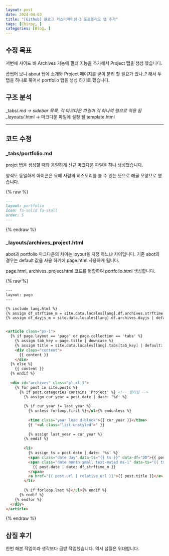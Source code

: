 ```yaml
---
layout: post
date: 2024-04-03
title: "[Github] 블로그 커스터마이징-3 포토폴리오 탭 추가"
tags: [Chirpy, ]
categories: [Blog, ]
---
```

## 수정 목표


저번에 사이드 바  Archives 기능에 필터 기능을 추가해서 Project 탭을 생성 했습니다.


곱씹어 보니 about 탭에 소개와 Project 페이지를 굳이 분리 할 필요가 있나..? 해서 두 탭을 하나로
묶어서 portfolio 탭을 생성 하기로 했습니다.


## 구조 분석


_tabs/*.md → sidebar 목록, 각 마크다운 파일이 각 하나의 탭으로 적용 됨
_layouts/*.html → 마크다운 파일에 설정 될 template.html


---


## 코드 수정


### _tabs/portfolio.md


projct 탭을 생성할 때와 동일하게 신규 마크다운 파일을 하나 생성했습니다.


양식도 동일하게 아이콘은 묘에 사람의 히스토리를 볼 수 있는 뜻으로 해골 모양으로 했습니다. 


{% raw %}
```markdown
---
layout: portfolio
icon: fa-solid fa-skull
order: 5
---
```
{% endraw %}


### _layouts/archives_project.html


abot과 portfolio 마크다운의 차이는 loyout을 지정 하느냐 차이입니다.
기존 abot의 경우는 default 값을 사용 하기에 page.html 사용하게 됩니다.


page.html, archives_project.html 코드를 병합하여 portfolio.html 생성합니다.


{% raw %}
```html
---
layout: page
---

{% include lang.html %}
{% assign df_strftime_m = site.data.locales[lang].df.archives.strftime | default: '/ %m' %}
{% assign df_dayjs_m = site.data.locales[lang].df.archives.dayjs | default: '/ MM' %}


<article class="px-1">
  {% if page.layout == 'page' or page.collection == 'tabs' %}
    {% assign tab_key = page.title | downcase %}
    {% assign title = site.data.locales[lang].tabs[tab_key] | default: page.title %}
    <div class="content">
      {{ content }}
    </div>
  {% else %}
    {{ content }}
  {% endif %}
  
  <div id="archives" class="pl-xl-3">
    {% for post in site.posts %}
      {% if post.categories contains 'Project' %} <!-- 필터링 -->
        {% assign cur_year = post.date | date: '%Y' %}
  
        {% if cur_year != last_year %}
          {% unless forloop.first %}</ul>{% endunless %}
  
          <time class="year lead d-block">{{ cur_year }}</time>
          {{ '<ul class="list-unstyled">' }}
  
          {% assign last_year = cur_year %}
        {% endif %}
  
        <li>
          {% assign ts = post.date | date: '%s' %}
          <span class="date day" data-ts="{{ ts }}" data-df="DD">{{ post.date | date: '%d' }}</span>
          <span class="date month small text-muted ms-1" data-ts="{{ ts }}" data-df="{{ df_dayjs_m }}">
            {{ post.date | date: df_strftime_m }}
          </span>
          <a href="{{ post.url | relative_url }}">{{ post.title }}</a>
        </li>
  
        {% if forloop.last %}</ul>{% endif %}
      {% endif %}
    {% endfor %}
  </div>
</article>


```
{% endraw %}


## 삽질 후기


한번 해본 작업이라 생각보다 금방 작업했습니다. 역시 삽질은 위대합니다.

